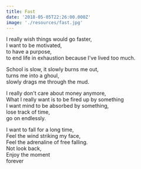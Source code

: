 ```yaml
---
title: Fast
date: '2018-05-05T22:26:00.000Z'
image: './resources/fast.jpg'
---
```


I really wish things would go faster,  
I want to be motivated,  
to have a purpose,  
to end life in exhaustion because I've lived too much.

School is slow, it slowly burns me out,  
turns me into a ghoul,  
slowly drags me through the mud.

I really don't care about money anymore,  
What I really want is to be fired up by something  
I want mind to be absorbed by something,  
lose track of time,  
go on endlessly.

I want to fall for a long time,  
Feel the wind striking my face,  
Feel the adrenaline of free falling.  
Not look back,  
Enjoy the moment  
forever
